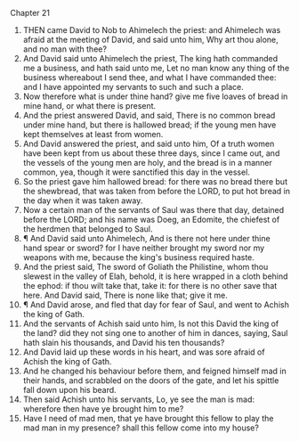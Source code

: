 

Chapter 21

1. THEN came David to Nob to Ahimelech the priest: and Ahimelech was afraid at the meeting of David, and said unto him, Why art thou alone, and no man with thee?
2. And David said unto Ahimelech the priest, The king hath commanded me a business, and hath said unto me, Let no man know any thing of the business whereabout I send thee, and what I have commanded thee: and I have appointed my servants to such and such a place.
3. Now therefore what is under thine hand?  give me five loaves of bread in mine hand, or what there is present.
4. And the priest answered David, and said, There is no common bread under mine hand, but there is hallowed bread; if the young men have kept themselves at least from women.
5. And David answered the priest, and said unto him, Of a truth women have been kept from us about these three days, since I came out, and the vessels of the young men are holy, and the bread is in a manner common, yea, though it were sanctified this day in the vessel.
6. So the priest gave him hallowed bread: for there was no bread there but the shewbread, that was taken from before the LORD, to put hot bread in the day when it was taken away.
7. Now a certain man of the servants of Saul was there that day, detained before the LORD; and his name was Doeg, an Edomite, the chiefest of the herdmen that belonged to Saul.
8. ¶ And David said unto Ahimelech, And is there not here under thine hand spear or sword?  for I have neither brought my sword nor my weapons with me, because the king's business required haste.
9. And the priest said, The sword of Goliath the Philistine, whom thou slewest in the valley of Elah, behold, it is here wrapped in a cloth behind the ephod: if thou wilt take that, take it: for there is no other save that here.  And David said, There is none like that; give it me.
10. ¶ And David arose, and fled that day for fear of Saul, and went to Achish the king of Gath.
11. And the servants of Achish said unto him, Is not this David the king of the land?  did they not sing one to another of him in dances, saying, Saul hath slain his thousands, and David his ten thousands?
12. And David laid up these words in his heart, and was sore afraid of Achish the king of Gath.
13. And he changed his behaviour before them, and feigned himself mad in their hands, and scrabbled on the doors of the gate, and let his spittle fall down upon his beard.
14. Then said Achish unto his servants, Lo, ye see the man is mad: wherefore then have ye brought him to me?
15. Have I need of mad men, that ye have brought this fellow to play the mad man in my presence?  shall this fellow come into my house?
